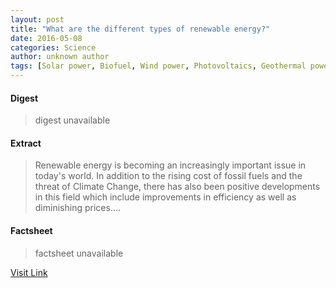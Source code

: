 ```yaml
---
layout: post
title: "What are the different types of renewable energy?"
date: 2016-05-08
categories: Science
author: unknown author
tags: [Solar power, Biofuel, Wind power, Photovoltaics, Geothermal power, Tidal power, Renewable energy, Biomass, Power station, Solar cell, Alternative energy, Geothermal energy, Sustainable development, Renewable resources, Natural resources, Sustainable energy, Sustainable technologies, Energy sources, Energy, Nature, Energy production, Physical universe, Artificial objects]
---
```



#### Digest
>digest unavailable

#### Extract
>Renewable energy is becoming an increasingly important issue in today's world. In addition to the rising cost of fossil fuels and the threat of Climate Change, there has also been positive developments in this field which include improvements in efficiency as well as diminishing prices....

#### Factsheet
>factsheet unavailable

[Visit Link](http://phys.org/news353315097.html)


